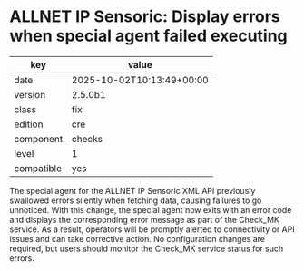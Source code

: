 [//]: # (werk v2)
# ALLNET IP Sensoric: Display errors when special agent failed executing

key        | value
---------- | ---
date       | 2025-10-02T10:13:49+00:00
version    | 2.5.0b1
class      | fix
edition    | cre
component  | checks
level      | 1
compatible | yes

The special agent for the ALLNET IP Sensoric XML API previously swallowed
errors silently when fetching data, causing failures to go unnoticed. With this
change, the special agent now exits with an error code and displays the
corresponding error message as part of the Check_MK service. As a result,
operators will be promptly alerted to connectivity or API issues and can take
corrective action. No configuration changes are required, but users should
monitor the Check_MK service status for such errors.
